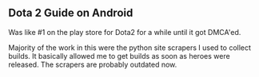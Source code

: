 Dota 2 Guide on Android
-----

Was like #1 on the play store for Dota2 for a while until it got DMCA'ed.

Majority of the work in this were the python site scrapers I used to collect builds. It basically allowed me to get builds as soon as heroes were released. The scrapers are probably outdated now.
